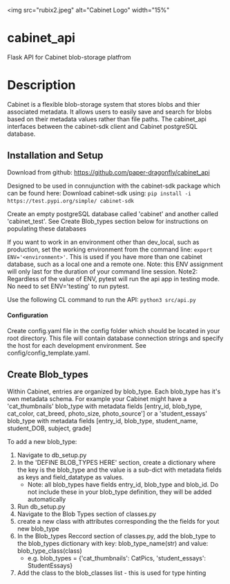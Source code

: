 <img
  src="rubix2.jpeg"
  alt="Cabinet Logo"
  width="15%"
>

# cabinet_api
Flask API for Cabinet blob-storage platfrom 

# Description 
Cabinet is a flexible blob-storage system that stores blobs and thier associated metadata. It allows users to easily save and search for blobs based on their metadata values rather than file paths. The cabinet_api interfaces between the cabinet-sdk client and Cabinet postgreSQL database. 


## Installation and Setup

Download from github: https://github.com/paper-dragonfly/cabinet_api

Designed to be used in connujunction with the cabinet-sdk package which can be found here: Download cabinet-sdk using: ```pip install -i https://test.pypi.org/simple/ cabinet-sdk``` 

Create an empty postgreSQL database called 'cabinet' and another called 'cabinet_test'. See Create Blob_types section below for instructions on populating these databases

If you want to work in an environment other than dev_local, such as production, set the working environment from the command line: ```export ENV='<environment>'```. This is used if you have more than one cabinet database, such as a local one and a remote one. 
Note: this ENV assignment will only last for the duration of your command line session. 
Note2: Regardless of the value of ENV, pytest will run the api app in testing mode. No need to set ENV='testing' to run pytest. 

Use the following CL command to run the API: ```python3 src/api.py```

#### Configuration
Create config.yaml file in the config folder which should be located in your root directory. This file will contain database connection strings and specify the host for each development environment. See config/config_template.yaml.


## Create Blob_types
Within Cabinet, entries are organized by blob_type. Each blob_type has it's own metadata schema. For example your Cabinet might have a 'cat_thumbnails' blob_type with metadata fields [entry_id, blob_type, cat_color, cat_breed, photo_size, photo_source'] or a 'student_essays' blob_type with metadata fields [entry_id, blob_type, student_name, student_DOB, subject, grade]

To add a new blob_type:
1. Navigate to db_setup.py 
2. In the 'DEFINE BLOB_TYPES HERE' section, create a dictionary where the key is the blob_type and the value is a sub-dict with metadata fields as keys and field_datatype as values. 
    * Note: all blob_types have fields entry_id, blob_type and blob_id. Do not include these in your blob_type definition, they will be added automatically 
3. Run db_setup.py 
4. Navigate to the Blob Types section of classes.py  
5. create a new class with attributes corresponding the the fields for yout new blob_type
6. In the Blob_types Reccord section of classes.py, add the blob_type to the blob_types dictionary with key: blob_type_name(str) and value: blob_type_class(class)  
    * e.g. blob_types = {'cat_thumbnails': CatPics, 'student_essays': StudentEssays}
7. Add the class to the blob_classes list - this is used for type hinting 



